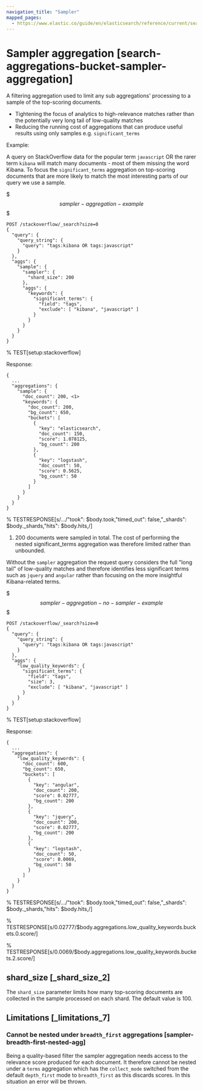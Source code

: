 ```yaml
---
navigation_title: "Sampler"
mapped_pages:
  - https://www.elastic.co/guide/en/elasticsearch/reference/current/search-aggregations-bucket-sampler-aggregation.html
---
```


# Sampler aggregation [search-aggregations-bucket-sampler-aggregation]


A filtering aggregation used to limit any sub aggregations' processing to a sample of the top-scoring documents.

* Tightening the focus of analytics to high-relevance matches rather than the potentially very long tail of low-quality matches
* Reducing the running cost of aggregations that can produce useful results using only samples e.g. `significant_terms`

Example:

A query on StackOverflow data for the popular term `javascript` OR the rarer term `kibana` will match many documents - most of them missing the word Kibana. To focus the `significant_terms` aggregation on top-scoring documents that are more likely to match the most interesting parts of our query we use a sample.

$$$sampler-aggregation-example$$$

```console
POST /stackoverflow/_search?size=0
{
  "query": {
    "query_string": {
      "query": "tags:kibana OR tags:javascript"
    }
  },
  "aggs": {
    "sample": {
      "sampler": {
        "shard_size": 200
      },
      "aggs": {
        "keywords": {
          "significant_terms": {
            "field": "tags",
            "exclude": [ "kibana", "javascript" ]
          }
        }
      }
    }
  }
}
```

%  TEST[setup:stackoverflow]

Response:

```console-result
{
  ...
  "aggregations": {
    "sample": {
      "doc_count": 200, <1>
      "keywords": {
        "doc_count": 200,
        "bg_count": 650,
        "buckets": [
          {
            "key": "elasticsearch",
            "doc_count": 150,
            "score": 1.078125,
            "bg_count": 200
          },
          {
            "key": "logstash",
            "doc_count": 50,
            "score": 0.5625,
            "bg_count": 50
          }
        ]
      }
    }
  }
}
```

%  TESTRESPONSE[s/\.\.\./"took": $body.took,"timed_out": false,"_shards": $body._shards,"hits": $body.hits,/]

1. 200 documents were sampled in total. The cost of performing the nested significant_terms aggregation was therefore limited rather than unbounded.


Without the `sampler` aggregation the request query considers the full "long tail" of low-quality matches and therefore identifies less significant terms such as `jquery` and `angular` rather than focusing on the more insightful Kibana-related terms.

$$$sampler-aggregation-no-sampler-example$$$

```console
POST /stackoverflow/_search?size=0
{
  "query": {
    "query_string": {
      "query": "tags:kibana OR tags:javascript"
    }
  },
  "aggs": {
    "low_quality_keywords": {
      "significant_terms": {
        "field": "tags",
        "size": 3,
        "exclude": [ "kibana", "javascript" ]
      }
    }
  }
}
```

%  TEST[setup:stackoverflow]

Response:

```console-result
{
  ...
  "aggregations": {
    "low_quality_keywords": {
      "doc_count": 600,
      "bg_count": 650,
      "buckets": [
        {
          "key": "angular",
          "doc_count": 200,
          "score": 0.02777,
          "bg_count": 200
        },
        {
          "key": "jquery",
          "doc_count": 200,
          "score": 0.02777,
          "bg_count": 200
        },
        {
          "key": "logstash",
          "doc_count": 50,
          "score": 0.0069,
          "bg_count": 50
        }
      ]
    }
  }
}
```

%  TESTRESPONSE[s/\.\.\./"took": $body.took,"timed_out": false,"_shards": $body._shards,"hits": $body.hits,/]

%  TESTRESPONSE[s/0.02777/$body.aggregations.low_quality_keywords.buckets.0.score/]

%  TESTRESPONSE[s/0.0069/$body.aggregations.low_quality_keywords.buckets.2.score/]

## shard_size [_shard_size_2]

The `shard_size` parameter limits how many top-scoring documents are collected in the sample processed on each shard. The default value is 100.


## Limitations [_limitations_7]

### Cannot be nested under `breadth_first` aggregations [sampler-breadth-first-nested-agg]

Being a quality-based filter the sampler aggregation needs access to the relevance score produced for each document. It therefore cannot be nested under a `terms` aggregation which has the `collect_mode` switched from the default `depth_first` mode to `breadth_first` as this discards scores. In this situation an error will be thrown.



